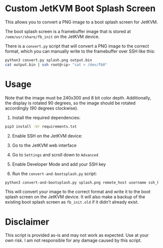 # Custom JetKVM Boot Splash Screen

This allows you to convert a PNG image to a boot splash screen for JetKVM.

The boot splash screen is a framebuffer image that is stored at `/oem/usr/share/fb_init` on the JetKVM device.

There is a `convert.py` script that will convert a PNG image to the correct format, which you can manually write to the framebuffer over SSH like this:

```bash
python3 convert.py splash.png output.bin
cat output.bin | ssh root@<ip> "cat > /dev/fb0"
```

# Usage

Note that the image must be 240x300 and 8 bit color depth. Additionally, the display is rotated 90 degrees, so the image should be rotated accordingly (90 degrees clockwise).

1. Install the required dependencies:

```bash
pip3 install -Ur requirements.txt
```

2. Enable SSH on the JetKVM device:

  1. Go to the JetKVM web interface
  2. Go to `Settings` and scroll down to `Advanced`
  3. Enable Developer Mode and add your SSH key

3. Run the `convert-and-bootsplash.py` script:

```bash
python3 convert-and-bootsplash.py splash.png remote_host username ssh_key_path
```

This will convert your image to the correct format and write it to the boot splash screen on the JetKVM device. It will also make a backup of the existing boot splash screen as `fb_init.old` if it didn't already exist.

# Disclaimer

This script is provided as-is and may not work as expected. Use at your own risk. I am not responsible for any damage caused by this script.
